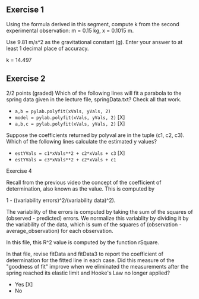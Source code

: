 ## Exercise 1

Using the formula derived in this segment, compute k from the second experimental observation: m = 0.15 kg, x = 0.1015 m.

Use 9.81 m/s^2 as the gravitational constant (g). Enter your answer to at least 1 decimal place of accuracy.

k = 14.497

## Exercise 2
2/2 points (graded)
Which of the following lines will fit a parabola to the spring data given in the lecture file, springData.txt? Check all that work.

- ```a,b = pylab.polyfit(xVals, yVals, 2)```
- ```model = pylab.polyfit(xVals, yVals, 2)``` [X]
- ```a,b,c = pylab.polyfit(xVals, yVals, 2)``` [X]

Suppose the coefficients returned by polyval are in the tuple (c1, c2, c3). Which of the following lines calculate the estimated y values?

- ```estYVals = c1*xVals**2 + c2*xVals + c3``` [X]
- ```estYVals = c3*xVals**2 + c2*xVals + c1```

Exercise 4

Recall from the previous video the concept of the coefficient of determination, also known as the  value. This is computed by 

1 - ((variability errors)^2/(variability data)^2). 

The variability of the errors is computed by taking the sum of the squares of (observed - predicted) errors. We normalize this variablity by dividing it by the variability of the data, which is sum of the squares of (observation - average_observation) for each observation.

In this file, this R^2 value is computed by the function rSquare.

In that file, revise fitData and fitData3 to report the coefficient of determination for the fitted line in each case. Did this measure of the "goodness of fit" improve when we eliminated the measurements after the spring reached its elastic limit and Hooke's Law no longer applied?

- Yes [X]
- No